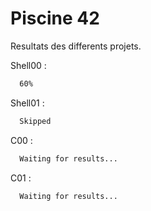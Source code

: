 
# Piscine 42

Resultats des differents projets.

Shell00 :
```md
  60%
```
Shell01 :
```bash
  Skipped
```
C00 :
```bash
  Waiting for results...
```
C01 :
```bash
  Waiting for results...
```
